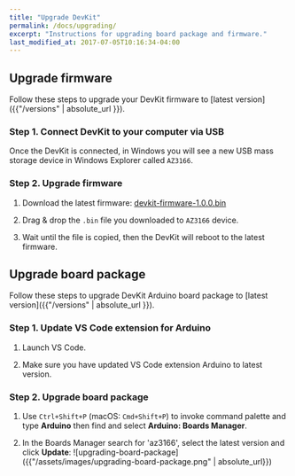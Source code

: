 ```yaml
---
title: "Upgrade DevKit"
permalink: /docs/upgrading/
excerpt: "Instructions for upgrading board package and firmware."
last_modified_at: 2017-07-05T10:16:34-04:00
---
```


## Upgrade firmware

Follow these steps to upgrade your DevKit firmware to [latest version]({{"/versions" | absolute_url }}).

### Step 1. Connect DevKit to your computer via USB

Once the DevKit is connected, in Windows you will see a new USB mass storage device in Windows Explorer called `AZ3166`. 

### Step 2. Upgrade firmware

1. Download the latest firmware: 
 [devkit-firmware-1.0.0.bin](https://azureboard.azureedge.net/firmware/devkit-firmware-1.0.0.bin)

2. Drag & drop the `.bin` file you downloaded to `AZ3166` device.

3. Wait until the file is copied, then the DevKit will reboot to the latest firmware.

## Upgrade board package

Follow these steps to upgrade DevKit Arduino board package to [latest version]({{"/versions" | absolute_url }}).

### Step 1. Update VS Code extension for Arduino

1. Launch VS Code.

2. Make sure you have updated VS Code extension Arduino to latest version.

### Step 2. Upgrade board package

1. Use `Ctrl+Shift+P` (macOS: `Cmd+Shift+P`) to invoke command palette and type **Arduino** then find and select **Arduino: Boards Manager**.

2. In the Boards Manager search for 'az3166', select the latest version and click **Update**:
  ![upgrading-board-package]({{"/assets/images/upgrading-board-package.png" | absolute_url}})